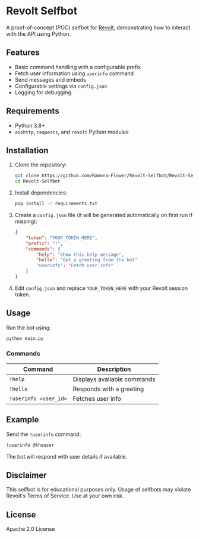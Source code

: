 # Revolt Selfbot

A proof-of-concept (POC) selfbot for [Revolt](https://revolt.chat), demonstrating how to interact with the API using Python.

## Features
- Basic command handling with a configurable prefix
- Fetch user information using `userinfo` command
- Send messages and embeds
- Configurable settings via `config.json`
- Logging for debugging

## Requirements
- Python 3.8+
- `aiohttp`, `requests`, and `revolt` Python modules

## Installation
1. Clone the repository:
   ```sh
   git clone https://github.com/Ramona-Flower/Revolt-Selfbot/Revolt-Selfbot.git
   cd Revolt-Selfbot
   ```
2. Install dependencies:
   ```sh
   pip install -r requirements.txt
   ```
3. Create a `config.json` file (it will be generated automatically on first run if missing):
   ```json
   {
       "token": "YOUR_TOKEN_HERE",
       "prefix": "!",
       "commands": {
           "help": "Show this help message",
           "hello": "Get a greeting from the bot"
           "userinfo": "Fetch user info"
       }
   }
   ```
4. Edit `config.json` and replace `YOUR_TOKEN_HERE` with your Revolt session token.

## Usage
Run the bot using:
```sh
python main.py
```

### Commands
| Command    | Description |
|------------|------------|
| `!help`    | Displays available commands |
| `!hello`   | Responds with a greeting |
| `!userinfo <user_id>` | Fetches user info |

## Example
Send the `!userinfo` command:
```sh
!userinfo @theuser
```
The bot will respond with user details if available.

## Disclaimer
This selfbot is for educational purposes only. Usage of selfbots may violate Revolt's Terms of Service. Use at your own risk.

## License
Apache 2.0 License
